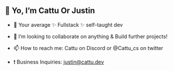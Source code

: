 ## 👋 Yo, I’m Cattu Or Justin
- 👀 Your average ✨ Fullstack ✨ self-taught dev
- 💞️ I’m looking to collaborate on anything & Build further projects!


- 📫 How to reach me: Cattu on Discord or @Cattu_cs on twitter 

- ❗ Business Inquiries: justin@cattu.dev
